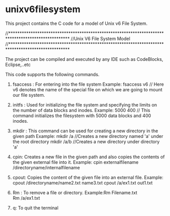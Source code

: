# unixv6filesystem
This project contains the C code for a model of Unix v6 File System.
 
//***************************************************************************************************
//Unix V6 File System Model	
//***************************************************************************************************

The project can be compiled and executed by any IDE such as CodeBlocks, Eclipse,..etc

This code supports the following commands.

1) fsaccess : For entering into the file system
              Example: fsaccess v6 // Here v6 denotes the name of the special file on which we are going 
                                      to mount our file system. 

2) initfs : Used for initializing the file system and specifying the limits on the number of data blocks and inodes.
            Example: 5000 400 // This command initializes the filesystem with 5000 data blocks and 400 inodes.

3) mkdir : This command can be used for creating a new directory in the given path
           Example: mkdir /a    //Creates a new directory named 'a' under the root directory
                    mkdir /a/b  //Creates a new directory under directory 'a'

4) cpin: Creates a new file in the given path and also copies the contents of the given external file into it.
         Example: cpin externalfilename /directoryname/internalfilename

5) cpout: Copies the content of the given file into an external file.
          Example: cpout /directoryname/name2.txt name3.txt
                   cpout /a/ex1.txt out1.txt

6) Rm : To remove a file or directory. 
        Example:Rm Filename.txt       
                Rm /a/ex1.txt        

7) q: To quit the terminal
 
